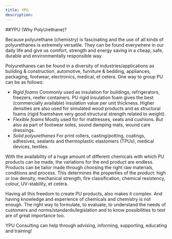 ```yaml
---
title: YPU
description:
---
```


##YPU (Why PolyUrethane)?

Because polyurethane (chemistry) is fascinating and the use of all kinds of polyurethanes is extremely versatile. They can be found everywhere in our daily life and give us comfort, strength and energy saving in a cheap, safe, durable and environmentally responsible way.

Polyurethanes can be found in a diversity of industries/applications as building & construction, automotive, furniture & bedding, appliances, packaging, footwear, electronics, medical, et cetera. One way to group PU can be as follows:

+ *Rigid foams*
Commonly used as insulation for buildings, refrigerators, freezers, reefer containers. PU rigid insulation foam gives the best (commercially available) insulation value per unit thickness. Higher densities are also used for simulated wood products and as structural foams (rigid foamshave very good structural strength related to weight).
+ *Flexible foams*
Mostly used for for mattresses, seats and cushions. But also as part of footwear soles, sound damping mats, wound care dressings.
+ *Solid polyurethanes*
For print rollers, casting/potting, coatings, adhesives, sealants and thermoplastic elastomers (TPUs),  medical devices, textiles.

With the availability of a huge amount of different chemicals with which PU products can be made, the variations for the end product are endless. Products can be tailor made through choosing the right raw materials, conditions and process. This determines the properties of the product: high or low density, mechanical strength, fire classification, chemical resistency, colour, UV-stability, et cetera.

Having all this freedom to create PU products, also makes it complex. And having knowledge and experience of chemicals and chemistry is not enough. The right way to formulate, to evaluate, to understand the needs of customers and norms/standards/legislation and to know possibilities to test are of great importance too.

YPU Consulting can help through advising, informing, supporting, educating and training!
